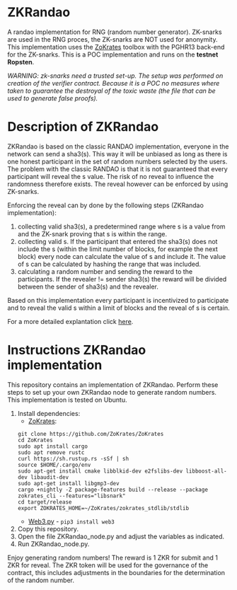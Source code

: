 # ZKRandao
A randao implementation for RNG (random number generator). ZK-snarks are used in the RNG proces, the ZK-snarks are NOT used for anonymity. This implementation uses the [ZoKrates](https://zokrates.github.io) toolbox with the PGHR13 back-end for the ZK-snarks. This is a POC implementation and runs on the **testnet Ropsten**. 

*WARNING: zk-snarks need a trusted set-up. The setup was performed on creation of the verifier contract. Because it is a POC no measures where taken to guarantee the destroyal of the toxic waste (the file that can be used to generate false proofs).*

# Description of ZKRandao
ZKRandao is based on the classic RANDAO implementation, everyone in the network can send a sha3(s). This way it will be unbiased as long as there is one honest participant in the set of random numbers selected by the users. The problem with the classic RANDAO is that it is not guaranteed that every participant will reveal the s value. The risk of no reveal to influence the randomness therefore exists. The reveal however can be enforced by using ZK-snarks. 

Enforcing the reveal can by done by the following steps (ZKRandao implementation):
1. collecting valid sha3(s), a predetermined range where s is a value from and the ZK-snark proving that s is within the range.
2. collecting valid s. If the participant that entered the sha3(s) does not include the s (within the limit number of blocks, for example the next block) every node can calculate the value of s and include it. The value of s can be calculated by hashing the range that was included.
3. calculating a random number and sending the reward to the participants. If the revealer != sender sha3(s) the reward will be divided between the sender of sha3(s) and the revealer. 

Based on this implementation every participant is incentivized to participate and to reveal the valid s within a limit of blocks and the reveal of s is certain.

For a more detailed explantation click [here](https://link.medium.com/DNGjptQ5WY).

# Instructions ZKRandao implementation
This repository contains an implementation of ZKRandao. Perform these steps to set up your own ZKRandao node to generate random numbers. This implementation is tested on Ubuntu.

1. Install dependencies:
    - [ZoKrates](https://zokrates.github.io/gettingstarted.html):
    ```
    git clone https://github.com/ZoKrates/ZoKrates
    cd ZoKrates
    sudo apt install cargo
    sudo apt remove rustc
    curl https://sh.rustup.rs -sSf | sh
    source $HOME/.cargo/env
    sudo apt-get install cmake libblkid-dev e2fslibs-dev libboost-all-dev libaudit-dev
    sudo apt-get install libgmp3-dev
    cargo +nightly -Z package-features build --release --package zokrates_cli --features="libsnark"
    cd target/release
    export ZOKRATES_HOME=~/ZoKrates/zokrates_stdlib/stdlib
    ```
    - [Web3.py](https://web3py.readthedocs.io/en/stable/quickstart.html) - `pip3 install web3`
2. Copy this repository.
3. Open the file ZKRandao_node.py and adjust the variables as indicated.
4. Run ZKRandao_node.py.

Enjoy generating random numbers! The reward is 1 ZKR for submit and 1 ZKR for reveal. The ZKR token will be used for the governance of the contract, this includes adjustments in the boundaries for the determination of the random number.

  
